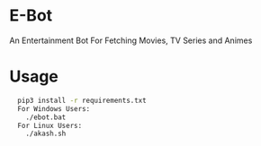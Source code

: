 # E-Bot
An Entertainment Bot For Fetching Movies, TV Series and Animes

Usage
=====
```bash
  pip3 install -r requirements.txt
  For Windows Users:
    ./ebot.bat
  For Linux Users:
    ./akash.sh
```


